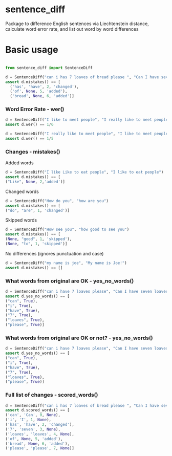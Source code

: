 # sentence_diff
Package to difference English sentences via Liechtenstein distance, calculate word error rate, and list out word by word differences

# Basic usage

```python

from sentence_diff import SentenceDiff

d = SentenceDiff("can i has 7 loaves of bread please ", "Can I have seven loaves, please?")
assert d.mistakes() == [
  ('has', 'have', 2, 'changed'),
  ('of', None, 5, 'added'),
  ('bread', None, 6, 'added')]

```

### Word Error Rate - wer()

```python
d = SentenceDiff("I like to meet people", "I really like to meet people")
assert d.wer() == 1/6
```

```python
d = SentenceDiff("I really like to meet people", "I like to meet people")
assert d.wer() == 1/5
```

### Changes - mistakes()

Added words
```python
d = SentenceDiff("I like Like to eat people", "I like to eat people")
assert d.mistakes() == [
("Like", None, 2,'added')]
```

Changed words 
```python
d = SentenceDiff("How do you", "how are you")
assert d.mistakes() == [
("do", "are", 1, 'changed')]
```

Skipped words
```python
d = SentenceDiff("How see you", "how good to see you")
assert d.mistakes() == [
(None, "good", 1, 'skipped'), 
(None, "to", 1, 'skipped')]
```

No differences (ignores punctuation and case)
```python
d = SentenceDiff("my name is joe", "My name is Joe!")
assert d.mistakes() == []
```

### What words from original are OK - yes_no_words()

```python
d = SentenceDiff("can i have 7 loaves please", "Can I have seven loaves, please?")
assert d.yes_no_words() == [
("can", True),
("i", True),
("have", True),
("7", True),
("loaves", True),
("please", True)]
```

### What words from original are OK or not? - yes_no_words()

```python
d = SentenceDiff("can i have 7 loaves please", "Can I have seven loaves, please?")
assert d.yes_no_words() == [
("can", True),
("i", True),
("have", True),
("7", True),
("loaves", True),
("please", True)]
```

### Full list of changes - scored_words()

```python
d = SentenceDiff("can i has 7 loaves of bread please ", "Can I have seven loaves, please?")
assert d.scored_words() == [
('can', 'Can', 0, None),
('i', 'I', 1, None),
('has', 'have', 2, 'changed'),
('7', 'seven', 3, None),
('loaves', 'loaves', 4, None),
('of', None, 5, 'added'),
('bread', None, 6, 'added'),
('please', 'please', 7, None)]
```

